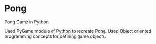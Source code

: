 # Pong
Pong Game in Python

Used PyGame module of Python to recreate Pong. Used Object oriented programming concepts for defining game objects.
